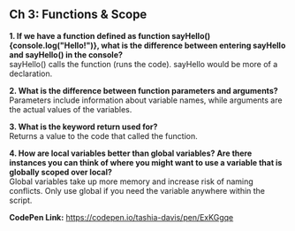## Ch 3: Functions & Scope

**1. If we have a function defined as function sayHello(){console.log("Hello!")}, what is the difference between entering sayHello and sayHello() in the console?**  
sayHello() calls the function (runs the code). sayHello would be more of a declaration.  

**2. What is the difference between function parameters and arguments?**  
Parameters include information about variable names, while arguments are the actual values of the variables.  

**3. What is the keyword return used for?**  
Returns a value to the code that called the function.

**4. How are local variables better than global variables? Are there instances you can think of where you might want to use a variable that is globally scoped over local?**  
Global variables take up more memory and increase risk of naming conflicts. Only use global if you need the variable anywhere within the script.        

**CodePen Link:** https://codepen.io/tashia-davis/pen/ExKGgqe
